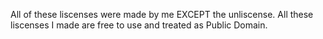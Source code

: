 All of these liscenses were made by me EXCEPT the unliscense. All these liscenses I made are free to use and treated as Public Domain.
